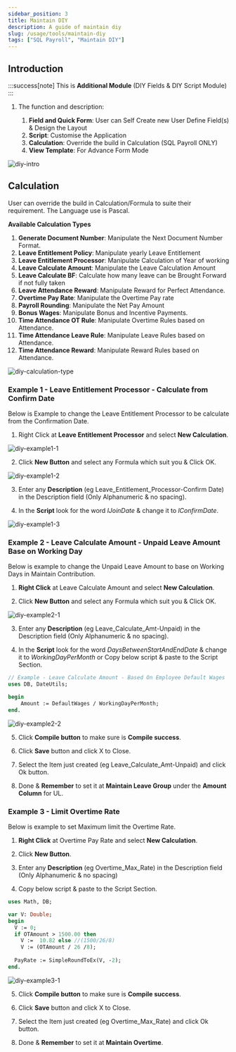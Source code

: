 ```yaml
---
sidebar_position: 3
title: Maintain DIY
description: A guide of maintain diy
slug: /usage/tools/maintain-diy
tags: ["SQL Payroll", "Maintain DIY"]
---
```


## Introduction

:::success[note]
This is **Additional Module** (DIY Fields & DIY Script Module)
:::

1. The function and description:

    1. **Field and Quick Form**: User can Self Create new User Define Field(s) & Design the Layout
    2. **Script**: Customise the Application
    3. **Calculation**: Override the build in Calculation (SQL Payroll ONLY)
    4. **View Template**: For Advance Form Mode

![diy-intro](../../../static/img/usage/tools/maintain-diy/diy-intro.png)

## Calculation

User can override the build in Calculation/Formula to suite their requirement. The Language use is Pascal.

**Available Calculation Types**

1. **Generate Document Number**: Manipulate the Next Document Number Format.
2. **Leave Entitlement Policy**: Manipulate yearly Leave Entitlement
3. **Leave Entitlement Processor**: Manipulate Calculation of Year of working
4. **Leave Calculate Amount**: Manipulate the Leave Calculation Amount
5. **Leave Calculate BF**: Calculate how many leave can be Brought Forward if not fully taken
6. **Leave Attendance Reward**: Manipulate Reward for Perfect Attendance.
7. **Overtime Pay Rate**: Manipulate the Overtime Pay rate
8. **Payroll Rounding**: Manipulate the Net Pay Amount
9. **Bonus Wages**: Manipulate Bonus and Incentive Payments.
10. **Time Attendance OT Rule**: Manipulate Overtime Rules based on Attendance.
11. **Time Attendance Leave Rule**: Manipulate Leave Rules based on Attendance.
12. **Time Attendance Reward**: Manipulate Reward Rules based on Attendance.

![diy-calculation-type](../../../static/img/usage/tools/maintain-diy/diy-calculation-type.png)

### Example 1 - Leave Entitlement Processor - Calculate from Confirm Date

Below is Example to change the Leave Entitlement Processor to be calculate from the Confirmation Date.

1. Right Click at **Leave Entitlement Processor** and select **New Calculation**.

![diy-example1-1](../../../static/img/usage/tools/maintain-diy/diy-example1-1.png)

2. Click **New Button** and select any Formula which suit you & Click OK.

![diy-example1-2](../../../static/img/usage/tools/maintain-diy/diy-example1-2.png)

3. Enter any **Description** (eg Leave_Entitlement_Processor-Confirm Date) in the Description field (Only Alphanumeric & no spacing).

4. In the **Script** look for the word *lJoinDate* & change it to *lConfirmDate*.

![diy-example1-3](../../../static/img/usage/tools/maintain-diy/diy-example1-3.jpg)

### Example 2 - Leave Calculate Amount - Unpaid Leave Amount Base on Working Day

Below is example to change the Unpaid Leave Amount to base on Working Days in Maintain Contribution.

1. **Right Click** at Leave Calculate Amount and select **New Calculation**.

2. Click **New Button** and select any Formula which suit you & Click OK.

![diy-example2-1](../../../static/img/usage/tools/maintain-diy/diy-example2-1.png)

3. Enter any **Description** (eg Leave_Calculate_Amt-Unpaid) in the Description field (Only Alphanumeric & no spacing).

4. In the **Script** look for the word *DaysBetweenStartAndEndDate* & change it to *WorkingDayPerMonth* or Copy below script & paste to the Script Section.

```pascal
// Example - Leave Calculate Amount - Based On Employee Default Wages
uses DB, DateUtils;

begin
    Amount := DefaultWages / WorkingDayPerMonth;
end.
```

![diy-example2-2](../../../static/img/usage/tools/maintain-diy/diy-example2-2.png)

5. Click **Compile button** to make sure is **Compile success**.

6. Click **Save** button and click X to Close.

7. Select the Item just created (eg Leave_Calculate_Amt-Unpaid) and click Ok button.

8. Done & **Remember** to set it at **Maintain Leave Group** under the **Amount Column** for UL.

### Example 3 - Limit Overtime Rate

Below is example to set Maximum limit the Overtime Rate.

1. **Right Click** at Overtime Pay Rate and select **New Calculation**.

2. Click **New Button**.

3. Enter any **Description** (eg Overtime_Max_Rate) in the Description field (Only Alphanumeric & no spacing)

4. Copy below script & paste to the Script Section.

```pascal
uses Math, DB;

var V: Double;
begin
  V := 0;
  if OTAmount > 1500.00 then
    V :=  10.82 else //(1500/26/8)
    V := (OTAmount / 26 /8);
    
  PayRate := SimpleRoundToEx(V, -2);
end.
```

![diy-example3-1](../../../static/img/usage/tools/maintain-diy/diy-example3-1.png)

5. Click **Compile button** to make sure is **Compile success**.

6. Click **Save** button and click X to Close.

7. Select the Item just created (eg Overtime_Max_Rate) and click Ok button.

8. Done & **Remember** to set it at **Maintain Overtime**.